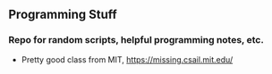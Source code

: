 ## Programming Stuff
### Repo for random scripts, helpful programming notes, etc. 


- Pretty good class from MIT, https://missing.csail.mit.edu/
